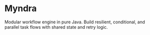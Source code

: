 # Myndra
 Modular workflow engine in pure Java. Build resilient, conditional, and parallel task flows with shared state and retry logic. 
